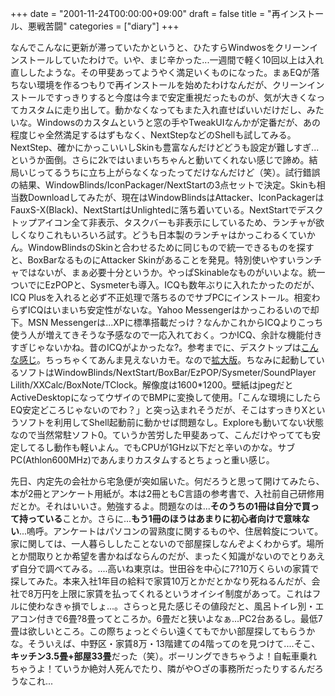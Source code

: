 +++
date = "2001-11-24T00:00:00+09:00"
draft = false
title = "再インストール、悪戦苦闘"
categories = ["diary"]
+++

なんでこんなに更新が滞っていたかというと、ひたすらWindwosをクリーンインストールしていたわけで。いや、まじ辛かった...一週間で軽く10回以上は入れ直ししたような。その甲斐あってようやく満足いくものになった。まぁEQが落ちない環境を作るつもりで再インストールを始めたわけなんだが、クリーンインストールですっきりすると今度は今まで安定重視だったものが、気が大きくなってカスタムに走り出して。動かなくなってもまた入れ直せばいいだけだし、みたいな。Windowsのカスタムというと窓の手やTweakUIなんかが定番だが、あの程度じゃ全然満足するはずもなく、NextStepなどのShellも試してみる。NextStep、確かにかっこいいしSkinも豊富なんだけどどうも設定が難しすぎ...というか面倒。さらに2kではいまいちちゃんと動いてくれない感じで諦め。結局いじってるうちに立ち上がらなくなったってだけなんだけど（笑）。試行錯誤の結果、WindowBlinds/IconPackager/NextStartの3点セットで決定。Skinも相当数Downloadしてみたが、現在はWindowBlindsはAttacker、IconPackagerはFauxS-X(Black)、NextStartはUnlightedに落ち着いている。NextStartでデスクトップアイコン全て非表示、タスクバーも非表示にしているため、ランチャが欲しくなりこれもいろいろ試す。どうも日本製のランチャはかっこわるくていかん。WindowBlindsのSkinと合わせるために同じもので統一できるものを探すと、BoxBarなるものにAttacker Skinがあることを発見。特別使いやすいランチャではないが、まぁ必要十分というか。やっぱSkinableなものがいいよな。統一ついでにEzPOPと、Sysmeterも導入。ICQも数年ぶりに入れたかったのだが、ICQ Plusを入れると必ず不正処理で落ちるのでサブPCにインストール。相変わらずICQはいまいち安定性がないな。Yahoo Messengerはかっこわるいので却下。MSN Messengerは...XPに標準搭載だっけ？なんかこれからICQよりこっち使う人が増えてきそうな予感なので一応入れておく。つかICQ、余計な機能付きすぎじゃないかね。昔のICQがよかったな?。参考までに、デスクトップは<a href="./img/desktop.jpg">こんな感じ</a>。ちっちゃくてあんま見えないカモ。なので<a href="./img/desktop_big.jpg">拡大版</a>。ちなみに起動しているソフトはWindowBlinds/NextStart/BoxBar/EzPOP/Sysmeter/SoundPlayer Lilith/XXCalc/BoxNote/TClock。解像度は1600*1200。壁紙はjpegだとActiveDesktopになってウザイのでBMPに変換して使用。「こんな環境にしたらEQ安定どころじゃないのでわ？」と突っ込まれそうだが、そこはすっきりXというソフトを利用してShell起動前に動かせば問題なし。Exploreも動いてない状態なので当然常駐ソフト0。ていうか苦労した甲斐あって、こんだけやってても安定してるし動作も軽いよん。でもCPUが1GHz以下だと辛いのかな。サブPC(Athlon600MHz)であんまりカスタムするとちょっと重い感じ。

先日、内定先の会社から宅急便が突如届いた。何だろうと思って開けてみたら、本が2冊とアンケート用紙が。本は2冊ともC言語の参考書で、入社前自己研修用だとか。それはいいさ。勉強するよ。問題なのは...<strong>そのうちの1冊は自分で買って持っている</strong>ことか。さらに...<strong>もう1冊のほうはあまりに初心者向けで意味ない</strong>...嗚呼。アンケートはパソコンの習熟度に関するものや、住居斡旋について。家に関しては、一人暮らししたことないので部屋探しなんぞよくわからず。場所とか間取りとか希望を書かねばならんのだが、まったく知識がないのでとりあえず自分で調べてみる。....高いね東京は。世田谷を中心に7?10万くらいの家賃で探してみた。本来入社1年目の給料で家賃10万とかだとかなり死ねるんだが、会社で8万円を上限に家賃を払ってくれるというオイシイ制度があって。これはフルに使わなきゃ損でしょ...。さらっと見た感じその値段だと、風呂トイレ別・エアコン付きで6畳?8畳ってところか。6畳だと狭いよなぁ...PC2台あるし。最低7畳は欲しいところ。この際ちょっとぐらい遠くてもでかい部屋探してもらうかな。そういえば、中野区・家賃8万・13階建ての4階ってのを見つけて....そこ、<strong>キッチン3.5畳+部屋33畳</strong>だった（笑）。ボーリングできちゃうよ！自転車乗れちゃうよ！ていうか絶対人死んでたり、隣がや○ざの事務所だったりするんだろうなこれ...
